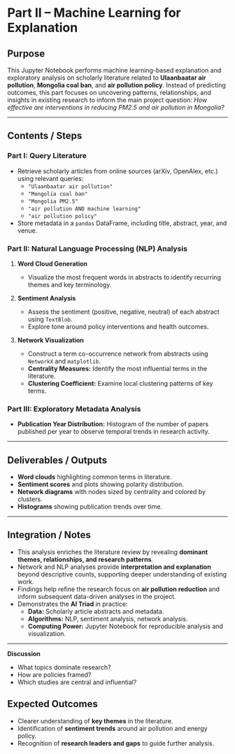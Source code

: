 # Part II – Machine Learning for Explanation

## Purpose
This Jupyter Notebook performs machine learning-based explanation and exploratory analysis on scholarly literature related to **Ulaanbaatar air pollution**, **Mongolia coal ban**, and **air pollution policy**. Instead of predicting outcomes, this part focuses on uncovering patterns, relationships, and insights in existing research to inform the main project question: *How effective are interventions in reducing PM2.5 and air pollution in Mongolia?*

---

## Contents / Steps

### Part I: Query Literature
- Retrieve scholarly articles from online sources (arXiv, OpenAlex, etc.) using relevant queries:
  - `"Ulaanbaatar air pollution"`
  - `"Mongolia coal ban"`
  - `"Mongolia PM2.5"`
  - `"air pollution AND machine learning"`
  - `"air pollution policy"`
- Store metadata in a `pandas` DataFrame, including title, abstract, year, and venue.

### Part II: Natural Language Processing (NLP) Analysis
1. **Word Cloud Generation**  
   - Visualize the most frequent words in abstracts to identify recurring themes and key terminology.

2. **Sentiment Analysis**  
   - Assess the sentiment (positive, negative, neutral) of each abstract using `TextBlob`.
   - Explore tone around policy interventions and health outcomes.

3. **Network Visualization**  
   - Construct a term co-occurrence network from abstracts using `NetworkX` and `matplotlib`.
   - **Centrality Measures:** Identify the most influential terms in the literature.
   - **Clustering Coefficient:** Examine local clustering patterns of key terms.

### Part III: Exploratory Metadata Analysis
- **Publication Year Distribution:** Histogram of the number of papers published per year to observe temporal trends in research activity.

---

## Deliverables / Outputs
- **Word clouds** highlighting common terms in literature.
- **Sentiment scores** and plots showing polarity distribution.
- **Network diagrams** with nodes sized by centrality and colored by clusters.
- **Histograms** showing publication trends over time.

---

## Integration / Notes
- This analysis enriches the literature review by revealing **dominant themes, relationships, and research patterns**.
- Network and NLP analyses provide **interpretation and explanation** beyond descriptive counts, supporting deeper understanding of existing work.
- Findings help refine the research focus on **air pollution reduction** and inform subsequent data-driven analyses in the project.
- Demonstrates the **AI Triad** in practice:  
  - **Data:** Scholarly article abstracts and metadata.  
  - **Algorithms:** NLP, sentiment analysis, network analysis.  
  - **Computing Power:** Jupyter Notebook for reproducible analysis and visualization.

---

**Discussion**  
   - What topics dominate research?  
   - How are policies framed?  
   - Which studies are central and influential?  

## Expected Outcomes  

- Clearer understanding of **key themes** in the literature.  
- Identification of **sentiment trends** around air pollution and energy policy.  
- Recognition of **research leaders and gaps** to guide further analysis.  

